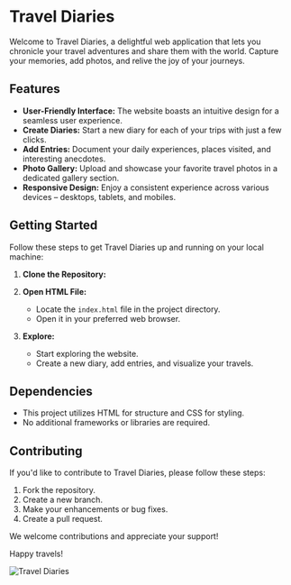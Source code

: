 # Travel Diaries

Welcome to Travel Diaries, a delightful web application that lets you chronicle your travel adventures and share them with the world. Capture your memories, add photos, and relive the joy of your journeys.

## Features

- **User-Friendly Interface:** The website boasts an intuitive design for a seamless user experience.
- **Create Diaries:** Start a new diary for each of your trips with just a few clicks.
- **Add Entries:** Document your daily experiences, places visited, and interesting anecdotes.
- **Photo Gallery:** Upload and showcase your favorite travel photos in a dedicated gallery section.
- **Responsive Design:** Enjoy a consistent experience across various devices – desktops, tablets, and mobiles.

## Getting Started

Follow these steps to get Travel Diaries up and running on your local machine:

1. **Clone the Repository:**


2. **Open HTML File:**
   - Locate the `index.html` file in the project directory.
   - Open it in your preferred web browser.

3. **Explore:**
   - Start exploring the website.
   - Create a new diary, add entries, and visualize your travels.

## Dependencies

- This project utilizes HTML for structure and CSS for styling.
- No additional frameworks or libraries are required.

## Contributing

If you'd like to contribute to Travel Diaries, please follow these steps:

1. Fork the repository.
2. Create a new branch.
3. Make your enhancements or bug fixes.
4. Create a pull request.

We welcome contributions and appreciate your support!

Happy travels!

![Travel Diaries](/path/to/travel-diaries-screenshot.png)
